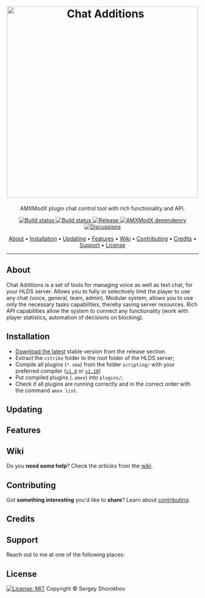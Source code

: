 <h1 align="center">
  <a href="https://github.com/ChatAdditions/ChatAdditions_AMXX/releases"><img src="https://user-images.githubusercontent.com/18553678/125533850-6771c07f-021f-4882-b395-7d68d2679513.png" width="500px" alt="Chat Additions"></a>
</h1>

<p align="center">AMXModX plugin chat control tool with rich functionality and API.</p>

<p align="center">
  <a href="https://github.com/ChatAdditions/ChatAdditions_AMXX/releases/latest">
    <img src="https://img.shields.io/github/downloads/ChatAdditions/ChatAdditions_AMXX/total?label=Download%40latest&style=flat-square&logo=github&logoColor=white"
         alt="Build status">
    <a href="https://github.com/wopox1337/ChatsAdditions_AMXX/actions">
    <img src="https://img.shields.io/github/workflow/status/wopox1337/ChatsAdditions_AMXX/Build/master?style=flat-square&logo=github&logoColor=white"
         alt="Build status">
    <a href="https://github.com/wopox1337/ChatsAdditions_AMXX/releases">
    <img src="https://img.shields.io/github/v/release/wopox1337/ChatsAdditions_AMXX?include_prereleases&style=flat-square&logo=github&logoColor=white"
         alt="Release">
    <a href="https://www.amxmodx.org/downloads-new.php">
    <img src="https://img.shields.io/badge/AMXModX-%3E%3D1.9.0-blue?style=flat-square"
         alt="AMXModX dependency">
    <a href="https://github.com/wopox1337/ChatsAdditions_AMXX/discussions">
    <img src="https://img.shields.io/badge/discussions-on%20github-informational?style=flat-square&logo=googlechat"
         alt="Discussions">
</p>
      
<p align="center">
  <a href="#about">About</a> •
  <a href="#installation">Installation</a> •
  <a href="#updating">Updating</a> •
  <a href="#features">Features</a> •
  <a href="#wiki">Wiki</a> •
  <a href="#contributing">Contributing</a> •
  <a href="#credits">Credits</a> •
  <a href="#support">Support</a> •
  <a href="#license">License</a>
</p>

---

## About
Chat Additions is a set of tools for managing voice as well as text chat, for your HLDS server. 
Allows you to fully or selectively limit the player to use any chat (voice, general, team, admin).
Modular system, allows you to use only the necessary tasks capabilities, thereby saving server resources.
Rich API capabilities allow the system to connect any functionality (work with player statistics, automation of decisions on blocking).

      
      
      
      
## Installation
- [Download the latest](https://github.com/ChatAdditions/ChatAdditions_AMXX/releases/latest) stable version from the release section.
- Extract the `cstrike` folder to the root folder of the HLDS server;
- Compile all plugins (`*.sma`) from the folder `scripting/` with your preferred compiler ([`v1.9`](https://www.amxmodx.org/downloads-new.php) or [`v1.10`](https://www.amxmodx.org/downloads-new.php?branch=master))
- Put compiled plugins (`.amxx`) into `plugins/`;
- Check if all plugins are running correctly and in the correct order with the command `amxx list`.

## Updating

## Features
      
## Wiki
Do you **need some help**? Check the _articles_ from the [wiki](https://github.com/ChatAdditions/ChatAdditions_AMXX/wiki).

## Contributing
Got **something interesting** you'd like to **share**? Learn about [contributing](CONTRIBUTING.md).

## Credits

## Support
Reach out to me at one of the following places:

## License
[![License: MIT](https://img.shields.io/badge/License-MIT-blue.svg?style=flat-square)](LICENSE)
 Copyright © Sergey Shorokhov
